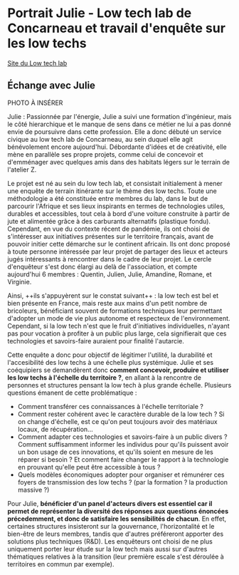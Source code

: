 # Portrait Julie - Low tech lab de Concarneau et travail d'enquête sur les low techs 

[Site du Low tech lab](https://lowtechlab.org)

## Échange avec Julie  

PHOTO À INSÉRER 

Julie : Passionnée par l'énergie, Julie a suivi une formation d'ingénieur, mais le côté hierarchique et le manque de sens dans ce métier ne lui a pas donné envie de poursuivre dans cette profession. Elle a donc débuté un service civique au low tech lab de Concarneau, au sein duquel elle agit bénévolement encore aujourd'hui. Débordante d'idées et de créativité, elle mène en parallèle ses propre projets, comme celui de concevoir et d'emménager avec quelques amis dans des habitats légers sur le terrain de l'atelier Z. 

Le projet est né au sein du low tech lab, et consistait initialement à mener une enquête de terrain itinérante sur le thème des low techs. Toute une méthodologie a été constituée entre membres du lab, dans le but de parcourir l'Afrique et ses lieux inspirants en termes de technologies utiles, durables et accessibles, tout cela à bord d'une voiture construite à partir de jute et alimentée grâce à des carburants alternatifs (plastique fondu). Cependant, en vue du contexte récent de pandémie, ils ont choisi de s'intéresser aux initiatives présentes sur le territoire français, avant de pouvoir initier cette démarche sur le continent africain. 
Ils ont donc proposé à toute personne intéressée par leur projet de partager des lieux et acteurs jugés intéressants à rencontrer dans le cadre de leur projet. Le cercle d'enquêteur s'est donc élargi au delà de l'association, et compte aujourd'hui 6 membres : Quentin, Julien, Julie, Amandine, Romane, et Virginie.

Ainsi, ++ils s'appuyèrent sur le constat suivant++ : la low tech est bel et bien présente en France, mais reste aux mains d'un petit nombre de bricoleurs, 
bénéficiant souvent de formations techniques leur permettant d'adopter un mode de vie plus autonome et respecteux de l'environnement. Cependant, si la low tech n'est que le fruit d'initiatives individuelles, n'ayant pas pour vocation à profiter à un public plus large, cela signifierait que ces technologies 
et savoirs-faire auraient pour finalité l'autarcie. 

Cette enquête a donc pour objectif de légitimer l'utilité, la durabilité et l'accesibilité des low techs à une échelle plus systémique. Julie et ses coéquipiers se demandèrent donc **comment concevoir, produire et utiliser les low techs à l'échelle du territoire ?**, en allant à la rencontre de personnes et structures pensant la low tech à plus grande échelle. Plusieurs questions émanent de cette problématique : 
- Comment transférer ces connaissances à l'échelle territoriale ?
- Comment rester cohérent avec le caractère durable de la low tech ? Si on change d'échelle, est ce qu'on peut toujours avoir des matériaux locaux, de récupération...
- Comment adapter ces technologies et savoirs-faire à un public divers ? Comment suffisamment informer les individus pour qu'ils puissent avoir un bon usage de ces
innovations, et qu'ils soient en mesure de les réparer si besoin ? Et comment faire changer le rapport à la technologie en prouvant qu'elle peut être accessible à tous ? 
- Quels modèles économiques adopter pour organiser et rémunérer ces foyers de transmission des low techs ? (par la formation ? la production massive ?) 

Pour Julie, **bénéficier d'un panel d'acteurs divers est essentiel car il permet de représenter la diversité des réponses aux questions énoncées précedemment, et donc de satisfaire les sensibilités de chacun**. En effet, certaines structures insisteront sur la gouvernance, l'horizontalité et le bien-être de leurs membres, tandis que d'autres préféreront apporter des solutions plus techniques (R&D). Les enquêteurs ont choisi de ne plus uniquement porter leur étude sur la low tech mais aussi sur d'autres thématiques relatives à la transition (leur première escale s'est déroulée à territoires en commun par exemple). 




